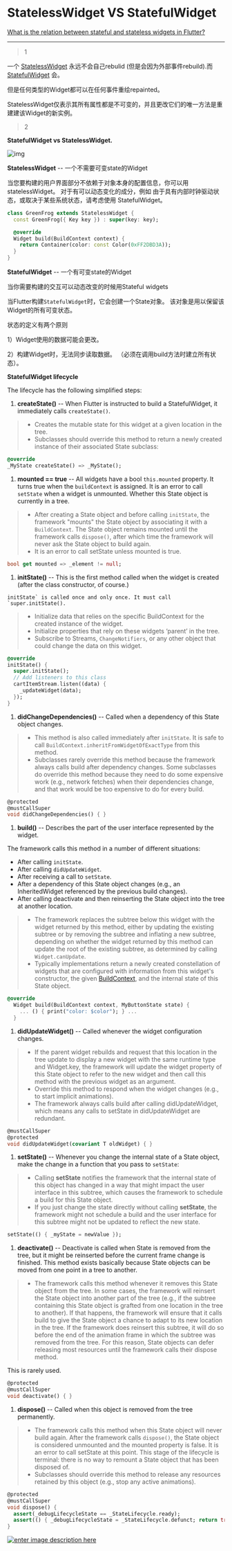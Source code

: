 # StatelessWidget VS StatefulWidget
[What is the relation between stateful and stateless widgets in Flutter?](https://stackoverflow.com/questions/47501710/what-is-the-relation-between-stateful-and-stateless-widgets-in-flutter)

___



> 1

一个 [StatelessWidget](https://docs.flutter.io/flutter/widgets/StatelessWidget-class.html) 永远不会自己rebulid (但是会因为外部事件rebuild).而 [StatefulWidget](https://docs.flutter.io/flutter/widgets/StatefulWidget-class.html) 会。

但是任何类型的Widget都可以在任何事件重绘repainted。

StatelessWidget仅表示其所有属性都是不可变的，并且更改它们的唯一方法是重建建该Widget的新实例。

> 2

**StatefulWidget vs StatelessWidget.**

![img](./../images/11.png)

**StatelessWidget** -- 一个不需要可变state的Widget

当您要构建的用户界面部分不依赖于对象本身的配置信息，你可以用statelessWidget。 对于有可以动态变化的成分，例如 由于具有内部时钟驱动状态，或取决于某些系统状态，请考虑使用 StatefulWidget。

```dart
class GreenFrog extends StatelessWidget {
  const GreenFrog({ Key key }) : super(key: key);

  @override
  Widget build(BuildContext context) {
    return Container(color: const Color(0xFF2DBD3A));
  }
}
```

**StatefulWidget** -- 一个有可变state的Widget

当你需要构建的交互可以动态改变的时候用Stateful widgets

当Flutter构建`StatefulWidget`时，它会创建一个State对象。 该对象是用以保留该Widget的所有可变状态。

状态的定义有两个原则

1）Widget使用的数据可能会更改。

2）构建Widget时，无法同步读取数据。 （必须在调用build方法时建立所有状态）。

> 

**StatefulWidget lifecycle**

The lifecycle has the following simplified steps:

1. **createState()** -- When Flutter is instructed to build a StatefulWidget, it immediately calls `createState()`.

> - Creates the mutable state for this widget at a given location in the tree.
> - Subclasses should override this method to return a newly created instance of their associated State subclass:

```dart
@override
_MyState createState() => _MyState();
```

1. **mounted == true** -- All widgets have a bool `this.mounted` property. It turns true when the `buildContext` is assigned. It is an error to call `setState` when a widget is unmounted. Whether this State object is currently in a tree.

> - After creating a State object and before calling `initState`, the framework "mounts" the State object by associating it with a
>   `BuildContext`. The State object remains mounted until the framework
>   calls `dispose()`, after which time the framework will never ask the
>   State object to build again.
> - It is an error to call setState unless mounted is true.

```dart
bool get mounted => _element != null;
```

1. **initState()** -- This is the first method called when the widget is created (after the class constructor, of course.)

```
initState` is called once and only once. It must call `super.initState().
```

> - Initialize data that relies on the specific BuildContext for the created instance of the widget.
> - Initialize properties that rely on these widgets ‘parent’ in the tree.
> - Subscribe to Streams, `ChangeNotifiers`, or any other object that could change the data on this widget.

```dart
@override
initState() {
  super.initState();
  // Add listeners to this class
  cartItemStream.listen((data) {
    _updateWidget(data);
  });
}
```

1. **didChangeDependencies()** -- Called when a dependency of this State object changes.

> - This method is also called immediately after `initState`. It is safe to call `BuildContext.inheritFromWidgetOfExactType` from this method.
> - Subclasses rarely override this method because the framework always calls build after dependency changes. Some subclasses do override this method because they need to do some expensive work (e.g., network fetches) when their dependencies change, and that work would be too expensive to do for every build.

```dart
@protected
@mustCallSuper
void didChangeDependencies() { }
```

1. **build()** -- Describes the part of the user interface represented by the widget.

The framework calls this method in a number of different situations:

- After calling `initState`.
- After calling `didUpdateWidget`.
- After receiving a call to `setState`.
- After a dependency of this State object changes (e.g., an InheritedWidget referenced by the previous build changes).
- After calling deactivate and then reinserting the State object into the tree at another location.

> - The framework replaces the subtree below this widget with the widget returned by this method, either by updating the existing subtree or by removing the subtree and inflating a new subtree, depending on whether the widget returned by this method can update the root of the existing subtree, as determined by calling `Widget.canUpdate`.
> - Typically implementations return a newly created constellation of widgets that are configured with information from this widget's constructor, the given [BuildContext](https://stackoverflow.com/questions/49100196/what-does-buildcontext-do-in-flutter/54510497#54510497), and the internal state of this State object.

```dart
@override
  Widget build(BuildContext context, MyButtonState state) {
    ... () { print("color: $color"); } ...
  }
```

1. **didUpdateWidget()** -- Called whenever the widget configuration changes.

> - If the parent widget rebuilds and request that this location in the tree update to display a new widget with the same runtime type and Widget.key, the framework will update the widget property of this State object to refer to the new widget and then call this method with the previous widget as an argument.
> - Override this method to respond when the widget changes (e.g., to start implicit animations).
> - The framework always calls build after calling didUpdateWidget, which means any calls to setState in didUpdateWidget are redundant.

```dart
@mustCallSuper
@protected
void didUpdateWidget(covariant T oldWidget) { }
```

1. **setState()** -- Whenever you change the internal state of a State object, make the change in a function that you pass to `setState`:

> - Calling **setState** notifies the framework that the internal state of this object has changed in a way that might impact the user interface in this subtree, which causes the framework to schedule a build for
>   this State object.
> - If you just change the state directly without calling **setState**, the framework might not schedule a build and the user interface for this subtree might not be updated to reflect the new state.

```dart
setState(() { _myState = newValue });
```

1. **deactivate()** -- Deactivate is called when State is removed from the tree, but it might be reinserted before the current frame change is finished. This method exists basically because State objects can be moved from one point in a tree to another.

> - The framework calls this method whenever it removes this State object from the tree. In some cases, the framework will reinsert the State object into another part of the tree (e.g., if the subtree containing this State object is grafted from one location in the tree to another). If that happens, the framework will ensure that it calls build to give the State object a chance to adapt to its new location in the tree. If the framework does reinsert this subtree, it will do so before the end of the animation frame in which the subtree was removed from the tree. For this reason, State objects can defer releasing most resources until the framework calls their dispose method.

This is rarely used.

```dart
@protected
@mustCallSuper
void deactivate() { }
```

1. **dispose()** -- Called when this object is removed from the tree permanently.

> - The framework calls this method when this State object will never build again. After the framework calls `dispose()`, the State object is considered unmounted and the mounted property is false. It is an error to call setState at this point. This stage of the lifecycle is terminal: there is no way to remount a State object that has been disposed of.
> - Subclasses should override this method to release any resources retained by this object (e.g., stop any active animations).

```dart
@protected
@mustCallSuper
void dispose() {
  assert(_debugLifecycleState == _StateLifecycle.ready);
  assert(() { _debugLifecycleState = _StateLifecycle.defunct; return true; }());
}
```

[![enter image description here](https://i.stack.imgur.com/zzElL.png)](https://i.stack.imgur.com/zzElL.png)

